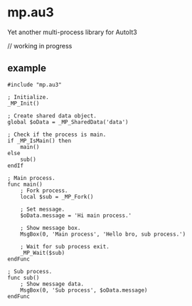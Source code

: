 # mp.au3
Yet another multi-process library for AutoIt3

// working in progress

## example

```au3
#include "mp.au3"

; Initialize.
_MP_Init()

; Create shared data object.
global $oData = _MP_SharedData('data')

; Check if the process is main.
if _MP_IsMain() then
	main()
else
	sub()
endIf

; Main process.
func main()
	; Fork process.
	local $sub = _MP_Fork()

	; Set message.
	$oData.message = 'Hi main process.'

	; Show message box.
	MsgBox(0, 'Main process', 'Hello bro, sub process.')

	; Wait for sub process exit.
	_MP_Wait($sub)
endFunc

; Sub process.
func sub()
	; Show message data.
	MsgBox(0, 'Sub process', $oData.message)
endFunc
```
